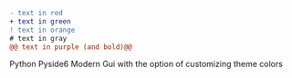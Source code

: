 ```diff
- text in red
+ text in green
! text in orange
# text in gray
@@ text in purple (and bold)@@
```
Python Pyside6 Modern Gui with the option of customizing theme colors
